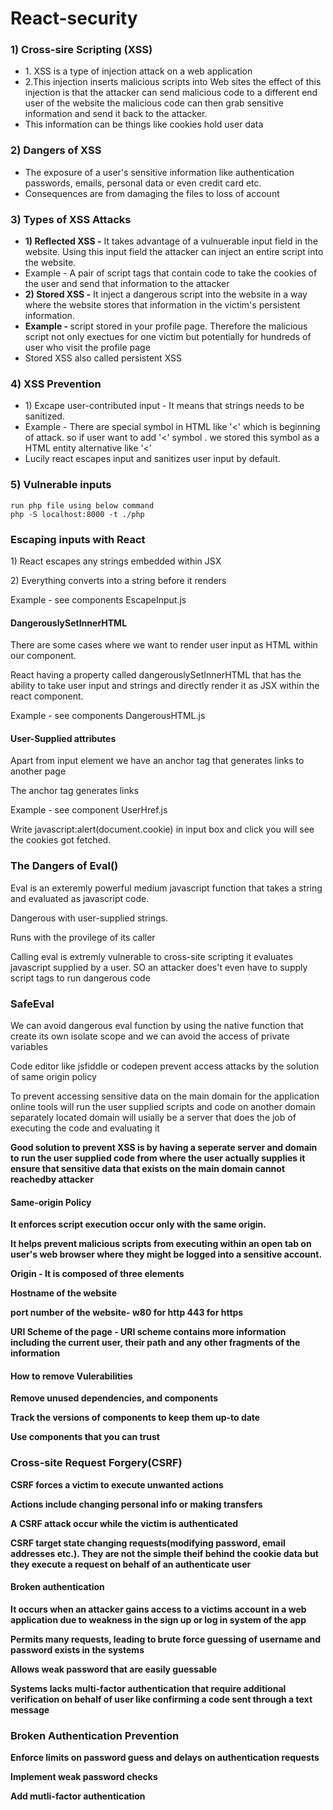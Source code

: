 # React-security

### 1) Cross-sire Scripting (XSS)
<ul>
<li>1. XSS is a type of injection attack on a web application</li>
<li>2.This injection inserts malicious scripts into Web sites the effect of this injection is that the attacker can send malicious code to a different end user of the website the malicious code can then grab sensitive information and send it back to the attacker.</li>
<li>This information can be things like cookies hold user data</li>
</ul>

### 2) Dangers of XSS
<ul>
<li>The exposure of a user's sensitive information like authentication passwords, emails, personal data or even credit card etc.</li>
<li>Consequences are from damaging the files to loss of account</li>
</ul>

### 3) Types of XSS Attacks
<ul>
<li><b>1) Reflected XSS -</b> It takes advantage of a vulnuerable input field in the website. Using this input field the attacker can inject an entire script into the website.</li>
<li>Example - A pair of script tags that contain code to take the cookies of the user and send that information to the attacker</li>
<li><b>2) Stored XSS -</b> It inject a dangerous script into the website in a way where the website stores that information in the victim's persistent information. </li>
<li><b>Example - </b> script stored in your profile page. Therefore the malicious script not only exectues for one victim but potentially for hundreds of user who visit the profile page</li>
<li>Stored XSS also called persistent XSS</li>
</ul>

### 4) XSS Prevention
<ul>
<li>1) Excape user-contributed input - It means that strings needs to be sanitized. </li>
<li>Example - There are special symbol in HTML like '<' which is beginning of attack. so if user want to add '<' symbol . we stored this symbol as a HTML entity alternative like '&lt;'</li>
<li>Lucily react escapes input and sanitizes user input by default.</li>
</ul>

### 5) Vulnerable inputs
    run php file using below command
    php -S localhost:8000 -t ./php

### Escaping inputs with React
<p>1) React escapes any strings embedded within JSX</p>
<p>2) Everything converts into a string before it renders</p>   
Example - see components EscapeInput.js 

#### DangerouslySetInnerHTML

<p>There are some cases where we want to render user input as HTML within our component.</p>
<p>React having a property called dangerouslySetInnerHTML that has the ability to take user input and strings and directly render it as JSX within the react component.</p>
Example - see components DangerousHTML.js

#### User-Supplied attributes
<p>Apart from input element we have an anchor tag that generates links to another page</p>
<p>The anchor tag <a/> generates links</p>
<p>Example - see component UserHref.js</p>
<p>Write javascript:alert(document.cookie) in input box and click you will see the cookies got fetched.</p>

### The Dangers of Eval()
<p>Eval is an exteremly powerful medium javascript function that takes a string and evaluated as javascript code.</p>
<p>Dangerous with user-supplied strings.</p>
<p>Runs with the provilege of its caller</p>
<p>Calling eval is extremly vulnerable to cross-site scripting it evaluates javascript supplied by a user. SO an attacker does't even have to supply script tags to run dangerous code</p>

### SafeEval
<p>We can avoid dangerous eval function by using the native function that create its own isolate scope and we can avoid the access of private variables</p>
<p>Code editor like jsfiddle or codepen prevent access attacks by the solution of same origin policy</p><p>
 To prevent accessing sensitive data on the main domain for the application online tools will run the user supplied scripts and code on another domain separately located domain will usially be a server that does the job of executing the code and evaluating it</p>


 <p><b>Good solution to prevent XSS <b>is by having a seperate server and domain to run the user supplied code from where the user actually supplies it ensure that sensitive data that exists on the main domain cannot reachedby attacker </p>


 #### Same-origin Policy 
 <p>It enforces script execution occur only with the same origin.</p>
 <p>It helps prevent malicious scripts from executing within an open tab on user's web browser where they might be logged into a sensitive account.</p>
<p><b>Origin - It is composed of three elements </b></p>
<p>Hostname of the website</p>
<p>port number of the website- w80 for http 443 for https</p>
<p>URI Scheme of the page - URI scheme contains more information including the current user, their path and any other fragments of the information </p>

#### How to remove Vulerabilities
<p>Remove unused dependencies, and components</p>
<p>Track the versions of components to keep them up-to date</p>
<p>Use components that you can trust</p>

### Cross-site Request Forgery(CSRF)

<p>CSRF forces a victim to execute unwanted actions</p>
<p>Actions include changing personal info or making transfers</p>
<p>A CSRF attack occur while the victim is authenticated</p>
<p>CSRF target state changing requests(modifying password, email addresses etc.). They are not the simple theif behind the cookie data but they execute a request on behalf of an authenticate user</p>

#### Broken authentication
<p>It occurs when an attacker gains access to a victims account in a web application due to weakness in the sign up or log in system of the app</p>
<p>Permits many requests, leading to brute force guessing of username and password exists in the systems</p>
<p>Allows weak password that are easily guessable</p>
<p>Systems lacks multi-factor authentication that require additional verification on behalf of user like confirming a code sent through a text message</p>

### Broken Authentication Prevention 
<p>Enforce limits on password guess and delays on authentication requests</p>
<p>Implement weak password checks</p>
<p>Add mutli-factor authentication</p>